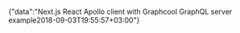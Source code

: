 {"data":"Next.js React Apollo client with Graphcool GraphQL server example2018-09-03T19:55:57+03:00"}
